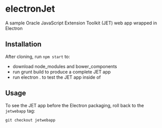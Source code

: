 # electronJet

A sample Oracle JavaScript Extension Toolkit (JET) web app wrapped in Electron

## Installation

After cloning, run `npm start` to:

* download node_modules and bower_components
* run grunt build to produce a complete JET app
* run electron . to test the JET app inside of 

## Usage

To see the JET app before the Electron packaging, roll back to the `jetwebapp` tag:

`git checkout jetwebapp`


